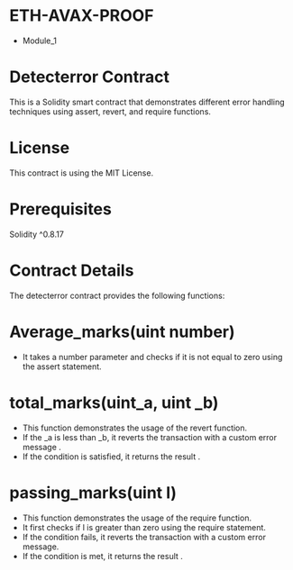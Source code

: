 # ETH-AVAX-PROOF
+ Module_1
# Detecterror Contract
This is a Solidity smart contract that demonstrates different error handling techniques using assert, revert, and require functions.

# License
This contract is using the MIT License.

# Prerequisites
Solidity ^0.8.17
# Contract Details
The detecterror contract provides the following functions:

# Average_marks(uint number)
+ It takes a number parameter and checks if it is not equal to zero using the assert statement.
  
# total_marks(uint_a, uint _b)
+ This function demonstrates the usage of the revert function.
+ If the _a is less than _b, it reverts the transaction with a custom error message .
+ If the condition is satisfied, it returns the result .
# passing_marks(uint l)
+ This function demonstrates the usage of the require function.
+ It first checks if l is greater than zero using the require statement.
+ If the condition fails, it reverts the transaction with a custom error message.
+ If the condition is met, it returns the result .
  


